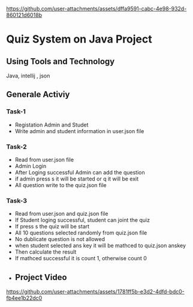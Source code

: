 
https://github.com/user-attachments/assets/dffa9591-cabc-4e98-932d-860121d6018b
#  Quiz System on Java Project
## Using Tools and Technology
Java, intellij , json
## Generale Activiy
### Task-1 
- Registation Admin and Studet
- Write admin and student information in user.json file 
### Task-2
- Read from user.json file
- Admin Login
- After Loging successful Admin can add the question
-  if admin press s it will be started or q it will be exit
- All question write to the quiz.json file
 ### Task-3
 - Read from user.json and quiz.json file
 - If Student loging successful, student can joint the quiz
 - If press s the quiz will be start
 - All 10 questions selected randomly from quiz.json file
 - No dublicate question is not allowed 
 - when student selected ans key it will be mathced to quiz.json anskey
 - Then calculate the result
 - If mathced successful it is count 1, otherwise count 0
 - ## Project Video
https://github.com/user-attachments/assets/1781ff5b-e3d2-4dfd-bdc0-fb4ee1b22dc0



 
  

